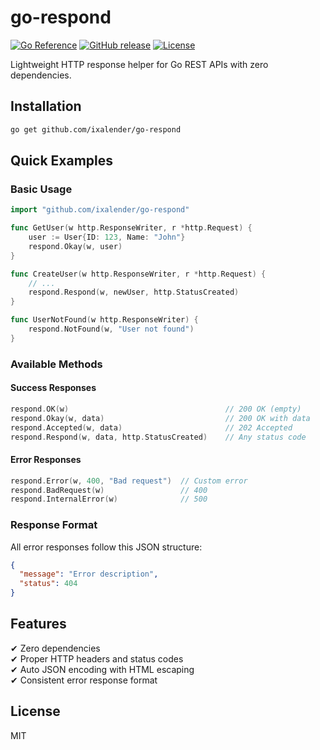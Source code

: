 # go-respond

[![Go Reference](https://pkg.go.dev/badge/github.com/ixalender/go-respond.svg)](https://pkg.go.dev/github.com/ixalender/go-respond)
[![GitHub release](https://img.shields.io/github/v/release/ixalender/go-respond)](https://github.com/ixalender/go-respond/releases)
[![License](https://img.shields.io/badge/license-MIT-blue.svg)](https://github.com/ixalender/go-respond/blob/main/LICENSE)

Lightweight HTTP response helper for Go REST APIs with zero dependencies.

## Installation

```bash
go get github.com/ixalender/go-respond
```

## Quick Examples

### Basic Usage

```go
import "github.com/ixalender/go-respond"

func GetUser(w http.ResponseWriter, r *http.Request) {
    user := User{ID: 123, Name: "John"}
    respond.Okay(w, user)
}

func CreateUser(w http.ResponseWriter, r *http.Request) {
    // ...
    respond.Respond(w, newUser, http.StatusCreated)
}

func UserNotFound(w http.ResponseWriter) {
    respond.NotFound(w, "User not found")
}
```

### Available Methods

#### Success Responses

```go
respond.OK(w)                                   // 200 OK (empty)
respond.Okay(w, data)                           // 200 OK with data
respond.Accepted(w, data)                       // 202 Accepted
respond.Respond(w, data, http.StatusCreated)    // Any status code
```

#### Error Responses

```go
respond.Error(w, 400, "Bad request")  // Custom error
respond.BadRequest(w)                 // 400
respond.InternalError(w)              // 500
```

### Response Format

All error responses follow this JSON structure:

```json
{
  "message": "Error description",
  "status": 404
}
```

## Features

✔ Zero dependencies  
✔ Proper HTTP headers and status codes  
✔ Auto JSON encoding with HTML escaping  
✔ Consistent error response format

## License

MIT
